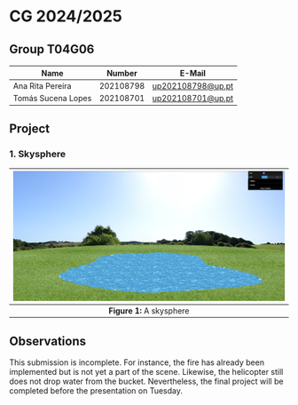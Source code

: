 # CG 2024/2025

## Group T04G06

| Name               | Number    | E-Mail            |
| ------------------ | --------- | ----------------- |
| Ana Rita Pereira   | 202108798 | up202108798@up.pt |
| Tomás Sucena Lopes | 202108701 | up202108701@up.pt |

## Project

### 1. Skysphere

| ![Figure 1](screenshots/project-t04g06-1.png) |
| :-------------------------------------------: |
|           **Figure 1:** A skysphere           |

## Observations

This submission is incomplete. For instance, the fire has already been implemented but is not yet a part of the scene. Likewise, the helicopter still does not drop water from the bucket. Nevertheless, the final project will be completed before the presentation on Tuesday.
